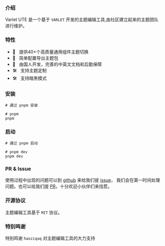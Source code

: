 ### 介绍

Varlet UTE 是一个基于 `VARLET` 开发的主题编辑工具,由社区建立起来的主题团队进行维护。

### 特性
- 🚀 &nbsp; 提供40+个高质量通用组件主题切换
- 🚀 &nbsp; 简单配置导出主题包
- 💪 &nbsp; 由国人开发，完善的中英文文档和后勤保障
- 🛠️ &nbsp; 支持主题定制
- 🛠️ &nbsp; 支持暗黑模式

### 安装
```shell
# 通过 pnpm 安装

# pnpm
pnpm
```

### 启动
```shell
# 通过 pnpm 启动

# pnpm dev
pnpm dev
```

### PR & Issue
使用过程中出现的问题可以到 [github](https://github.com/sdhushu/varlet-ute) 来给我们提 [issue](https://github.com/sdhushu/varlet-ute/issues)，
我们会在第一时间处理问题。也可以给我们提 [PR](https://github.com/sdhushu/varlet-ute/pulls)，十分欢迎小伙伴们来找茬。

### 开源协议
主题编辑工具基于 `MIT` 协议。

### 特别鸣谢
特别鸣谢 `haoziqaq` 对主题编辑工具的大力支持
